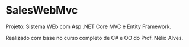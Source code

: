 # SalesWebMvc

Projeto: Sistema WEb com Asp .NET Core MVC e Entity Framework.

Realizado com base no curso completo de C# e OO do Prof. Nélio Alves.
